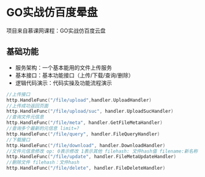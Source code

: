 # GO实战仿百度晕盘

项目来自慕课网课程：GO实战仿百度云盘

## 基础功能

- 服务架构：一个基本能用的文件上传服务
- 基本接口：基本功能接口（上传/下载/查询/删除）
- 逻辑代码演示：代码实操及功能流程演示

```go
//上传接口
http.HandleFunc("/file/upload",handler.UploadHandler)  
//上传成功返回页面         
http.HandleFunc("/file/upload/suc", handler.UploadSucHandler) 
//查询文件元信息  
http.HandleFunc("/file/meta", handler.GetFileMetaHandler)   
//查询多个最新的元信息 limit=?
http.HandleFunc("/file/query", handler.FileQueryHandler)
//下载接口
http.HandleFunc("/file/download", handler.DownloadHandler)
//文件元信息修改 op: 0表示修改 1表示其他 filehash: 文件hash值 filename:新名称
http.HandleFunc("/file/update", handler.FileMetaUpdateHandler)
//删除文件 filehash：文件hash
http.HandleFunc("/file/delete", handler.FileDeleteHandler)

```

